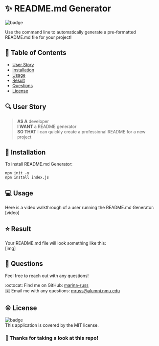 # :sparkles: README.md Generator
![badge](https://img.shields.io/badge/license-MIT-brightgreen)

Use the command line to automatically generate a pre-formatted README.md file for your project!

## 📖 Table of Contents
- [User Story](#userstory)
- [Installation](#install)
- [Usage](#usage)
- [Result](#result)
- [Questions](#questions)
- [License](#license)

## 🔍 User Story <a name="userstory"></a>
> **AS A** developer <br>
> **I WANT** a README generator <br>
> **SO THAT** I can quickly create a professional README for a new project

## 💾 Installation <a name="install"></a>

To install README.md Generator:
```
npm init -y
npm install index.js
```

## 💻 Usage <a name="usage"></a>
Here is a video walkthrough of a user running the README.md Generator:<br>
[video]

## ⭐ Result <a name="result"></a>

Your README.md file will look something like this:<br>
[img]

## 💬 Questions <a name="questions"></a>
Feel free to reach out with any questions!

:octocat: Find me on GitHub: [marina-russ](https://github.com/marina-russ)
<br />
✉️ Email me with any questions: mruss@alumni.nmu.edu

## © License <a name="license"></a>
![badge](https://img.shields.io/badge/license-MIT-brightgreen)
<br />
This application is covered by the MIT license. 

### 👋 Thanks for taking a look at this repo!
